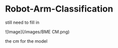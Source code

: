 # Robot-Arm-Classification

still need to fill in

![Image](/images/BME CM.png)

the cm for the model
